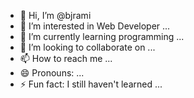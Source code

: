 - 👋 Hi, I’m @bjrami
- 👀 I’m interested in Web Developer ...
- 🌱 I’m currently learning programming ...
- 💞️ I’m looking to collaborate on ...
- 📫 How to reach me  ...
- 😄 Pronouns: ...
- ⚡ Fun fact: I still haven't learned  ...

<!---
bjrami/bjrami is a ✨ special ✨ repository because its `README.md` (this file) appears on your GitHub profile.
You can click the Preview link to take a look at your changes.
--->
